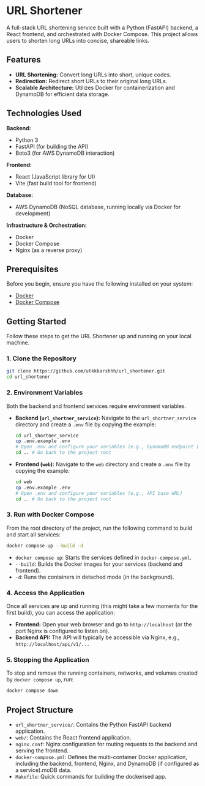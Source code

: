 # URL Shortener

A full-stack URL shortening service built with a Python (FastAPI) backend, a React frontend, and orchestrated with Docker Compose. This project allows users to shorten long URLs into concise, shareable links.

## Features

* **URL Shortening:** Convert long URLs into short, unique codes.
* **Redirection:** Redirect short URLs to their original long URLs.
* **Scalable Architecture:** Utilizes Docker for containerization and DynamoDB for efficient data storage.

## Technologies Used

**Backend:**

* Python 3
* FastAPI (for building the API)
* Boto3 (for AWS DynamoDB interaction)

**Frontend:**

* React (JavaScript library for UI)
* Vite (fast build tool for frontend)

**Database:**

* AWS DynamoDB (NoSQL database, running locally via Docker for development)

**Infrastructure & Orchestration:**

* Docker
* Docker Compose
* Nginx (as a reverse proxy)

## Prerequisites

Before you begin, ensure you have the following installed on your system:

* [Docker](https://docs.docker.com/get-docker/)
* [Docker Compose](https://docs.docker.com/compose/install/)

## Getting Started

Follow these steps to get the URL Shortener up and running on your local machine.

### 1. Clone the Repository

```bash
git clone https://github.com/utkkkarshhh/url_shortener.git
cd url_shortener
```

### 2. Environment Variables

Both the backend and frontend services require environment variables.

* **Backend (`url_shortner_service`):**
  Navigate to the `url_shortner_service` directory and create a `.env` file by copying the example:

  ```bash
  cd url_shortner_service
  cp .env.example .env
  # Open .env and configure your variables (e.g., DynamoDB endpoint if not local)
  cd .. # Go back to the project root
  ```
* **Frontend (`web`):**
  Navigate to the `web` directory and create a `.env` file by copying the example:

  ```bash
  cd web
  cp .env.example .env
  # Open .env and configure your variables (e.g., API base URL)
  cd .. # Go back to the project root
  ```

### 3. Run with Docker Compose

From the root directory of the project, run the following command to build and start all services:

```bash
docker compose up --build -d
```

* `docker compose up`: Starts the services defined in `docker-compose.yml`.
* `--build`: Builds the Docker images for your services (backend and frontend).
* `-d`: Runs the containers in detached mode (in the background).

### 4. Access the Application

Once all services are up and running (this might take a few moments for the first build), you can access the application:

* **Frontend:** Open your web browser and go to `http://localhost` (or the port Nginx is configured to listen on).
* **Backend API:** The API will typically be accessible via Nginx, e.g., `http://localhost/api/v1/...`

### 5. Stopping the Application

To stop and remove the running containers, networks, and volumes created by `docker compose up`, run:

```bash
docker compose down
```

## Project Structure

* `url_shortner_service/`: Contains the Python FastAPI backend application.
* `web/`: Contains the React frontend application.
* `nginx.conf`: Nginx configuration for routing requests to the backend and serving the frontend.
* `docker-compose.yml`: Defines the multi-container Docker application, including the backend, frontend, Nginx, and DynamoDB (if configured as a service).moDB data.
* `Makefile`: Quick commands for building the dockerised app.
